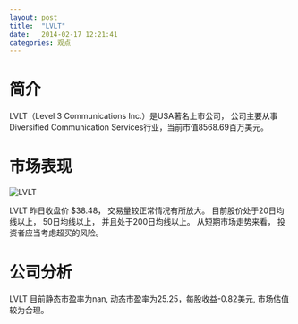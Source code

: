 ```yaml
---
layout: post
title:  "LVLT"
date:   2014-02-17 12:21:41
categories: 观点
---
```


# 简介
LVLT（Level 3 Communications Inc.）是USA著名上市公司，
公司主要从事Diversified Communication Services行业，当前市值8568.69百万美元。

# 市场表现

![LVLT](http://finviz.com/chart.ashx?t=LVLT&ty=c&ta=1&p=d&s=l)

LVLT 昨日收盘价 $38.48，
交易量较正常情况有所放大。
目前股价处于20日均线以上，
50日均线以上，
并且处于200日均线以上。
从短期市场走势来看，
投资者应当考虑超买的风险。

# 公司分析
LVLT 目前静态市盈率为nan, 动态市盈率为25.25，每股收益-0.82美元,
市场估值较为合理。
